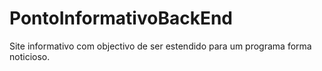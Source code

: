 # PontoInformativoBackEnd
Site informativo com objectivo de ser estendido para um programa forma noticioso.
